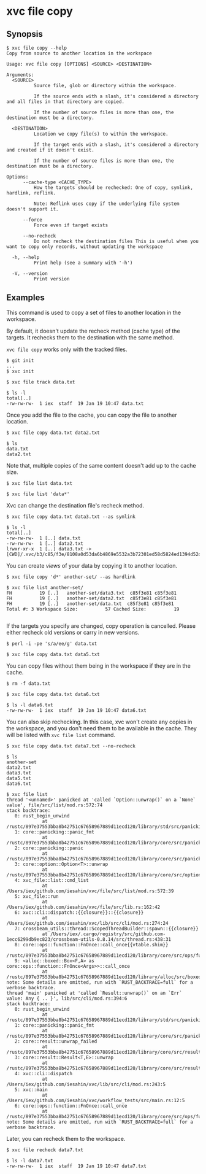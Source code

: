# xvc file copy

## Synopsis

```console
$ xvc file copy --help
Copy from source to another location in the workspace

Usage: xvc file copy [OPTIONS] <SOURCE> <DESTINATION>

Arguments:
  <SOURCE>
          Source file, glob or directory within the workspace.

          If the source ends with a slash, it's considered a directory and all files in that directory are copied.

          If the number of source files is more than one, the destination must be a directory.

  <DESTINATION>
          Location we copy file(s) to within the workspace.

          If the target ends with a slash, it's considered a directory and created if it doesn't exist.

          If the number of source files is more than one, the destination must be a directory.

Options:
      --cache-type <CACHE_TYPE>
          How the targets should be rechecked: One of copy, symlink, hardlink, reflink.

          Note: Reflink uses copy if the underlying file system doesn't support it.

      --force
          Force even if target exists

      --no-recheck
          Do not recheck the destination files This is useful when you want to copy only records, without updating the workspace

  -h, --help
          Print help (see a summary with '-h')

  -V, --version
          Print version

```

## Examples

This command is used to copy a set of files to another location in the workspace.

By default, it doesn't update the recheck method (cache type) of the targets.
It rechecks them to the destination with the same method.

`xvc file copy` works only with the tracked files.

```console
$ git init
...
$ xvc init

$ xvc file track data.txt

$ ls -l
total[..]
-rw-rw-rw-  1 iex  staff  19 Jan 19 10:47 data.txt

```

Once you add the file to the cache, you can copy the file to another location.

```console
$ xvc file copy data.txt data2.txt

$ ls
data.txt
data2.txt

```

Note that, multiple copies of the same content doesn't add up to the cache size.

```console
$ xvc file list data.txt

$ xvc file list 'data*'

```

Xvc can change the destination file's recheck method.

```console
$ xvc file copy data.txt data3.txt --as symlink

$ ls -l
total[..]
-rw-rw-rw-  1 [..] data.txt
-rw-rw-rw-  1 [..] data2.txt
lrwxr-xr-x  1 [..] data3.txt -> [CWD]/.xvc/b3/c85/f3e/8108a0d53da6b4869e5532a3b72301ed58d5824ed1394d52dbcabe9496/0.txt

```

You can create _views_ of your data by copying it to another location.

```console
$ xvc file copy 'd*' another-set/ --as hardlink

$ xvc file list another-set/
FH          19 [..]   another-set/data3.txt  c85f3e81 c85f3e81
FH          19 [..]   another-set/data2.txt  c85f3e81 c85f3e81
FH          19 [..]   another-set/data.txt  c85f3e81 c85f3e81
Total #: 3 Workspace Size:          57 Cached Size:          19


```

If the targets you specify are changed, copy operation is cancelled.
Please either recheck old versions or carry in new versions.

```console
$ perl -i -pe 's/a/ee/g' data.txt

$ xvc file copy data.txt data5.txt

```

You can copy files without them being in the workspace if they are in the cache.

```console
$ rm -f data.txt

$ xvc file copy data.txt data6.txt

$ ls -l data6.txt
-rw-rw-rw-  1 iex  staff  19 Jan 19 10:47 data6.txt

```

You can also skip rechecking.
In this case, xvc won't create any copies in the workspace, and you don't need them to be available in the cache.
They will be listed with `xvc file list` command.

```console
$ xvc file copy data.txt data7.txt --no-recheck

$ ls
another-set
data2.txt
data3.txt
data5.txt
data6.txt

$ xvc file list
thread '<unnamed>' panicked at 'called `Option::unwrap()` on a `None` value', file/src/list/mod.rs:572:74
stack backtrace:
   0: rust_begin_unwind
             at /rustc/897e37553bba8b42751c67658967889d11ecd120/library/std/src/panicking.rs:584:5
   1: core::panicking::panic_fmt
             at /rustc/897e37553bba8b42751c67658967889d11ecd120/library/core/src/panicking.rs:142:14
   2: core::panicking::panic
             at /rustc/897e37553bba8b42751c67658967889d11ecd120/library/core/src/panicking.rs:48:5
   3: core::option::Option<T>::unwrap
             at /rustc/897e37553bba8b42751c67658967889d11ecd120/library/core/src/option.rs:775:21
   4: xvc_file::list::cmd_list
             at /Users/iex/github.com/iesahin/xvc/file/src/list/mod.rs:572:39
   5: xvc_file::run
             at /Users/iex/github.com/iesahin/xvc/file/src/lib.rs:162:42
   6: xvc::cli::dispatch::{{closure}}::{{closure}}
             at /Users/iex/github.com/iesahin/xvc/lib/src/cli/mod.rs:274:24
   7: crossbeam_utils::thread::ScopedThreadBuilder::spawn::{{closure}}
             at /Users/iex/.cargo/registry/src/github.com-1ecc6299db9ec823/crossbeam-utils-0.8.14/src/thread.rs:438:31
   8: core::ops::function::FnOnce::call_once{{vtable.shim}}
             at /rustc/897e37553bba8b42751c67658967889d11ecd120/library/core/src/ops/function.rs:248:5
   9: <alloc::boxed::Box<F,A> as core::ops::function::FnOnce<Args>>::call_once
             at /rustc/897e37553bba8b42751c67658967889d11ecd120/library/alloc/src/boxed.rs:1940:9
note: Some details are omitted, run with `RUST_BACKTRACE=full` for a verbose backtrace.
thread 'main' panicked at 'called `Result::unwrap()` on an `Err` value: Any { .. }', lib/src/cli/mod.rs:394:6
stack backtrace:
   0: rust_begin_unwind
             at /rustc/897e37553bba8b42751c67658967889d11ecd120/library/std/src/panicking.rs:584:5
   1: core::panicking::panic_fmt
             at /rustc/897e37553bba8b42751c67658967889d11ecd120/library/core/src/panicking.rs:142:14
   2: core::result::unwrap_failed
             at /rustc/897e37553bba8b42751c67658967889d11ecd120/library/core/src/result.rs:1785:5
   3: core::result::Result<T,E>::unwrap
             at /rustc/897e37553bba8b42751c67658967889d11ecd120/library/core/src/result.rs:1107:23
   4: xvc::cli::dispatch
             at /Users/iex/github.com/iesahin/xvc/lib/src/cli/mod.rs:243:5
   5: xvc::main
             at /Users/iex/github.com/iesahin/xvc/workflow_tests/src/main.rs:12:5
   6: core::ops::function::FnOnce::call_once
             at /rustc/897e37553bba8b42751c67658967889d11ecd120/library/core/src/ops/function.rs:248:5
note: Some details are omitted, run with `RUST_BACKTRACE=full` for a verbose backtrace.

```

Later, you can recheck them to the workspace.

```console
$ xvc file recheck data7.txt

$ ls -l data7.txt
-rw-rw-rw-  1 iex  staff  19 Jan 19 10:47 data7.txt

```
